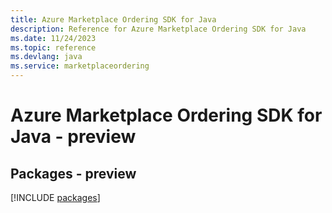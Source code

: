 ```yaml
---
title: Azure Marketplace Ordering SDK for Java
description: Reference for Azure Marketplace Ordering SDK for Java
ms.date: 11/24/2023
ms.topic: reference
ms.devlang: java
ms.service: marketplaceordering
---
```

# Azure Marketplace Ordering SDK for Java - preview
## Packages - preview
[!INCLUDE [packages](marketplace-ordering-index.md)]